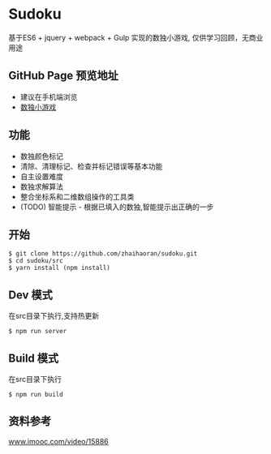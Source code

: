 # Sudoku

基于ES6 + jquery + webpack + Gulp 实现的数独小游戏, 仅供学习回顾，无商业用途

## GitHub Page 预览地址

* 建议在手机端浏览
* [数独小游戏](https://zhaihaoran.github.io/sudoku/)

## 功能

* 数独颜色标记
* 清除、清理标记、检查并标记错误等基本功能
* 自主设置难度
* 数独求解算法
* 整合坐标系和二维数组操作的工具类
* (TODO) 智能提示 - 根据已填入的数独,智能提示出正确的一步

## 开始

```shell
$ git clone https://github.com/zhaihaoran/sudoku.git
$ cd sudoku/src
$ yarn install (npm install)
```

## Dev 模式

在src目录下执行,支持热更新

```shell
$ npm run server
```

## Build 模式

在src目录下执行

```shell
$ npm run build
```

## 资料参考

www.imooc.com/video/15886